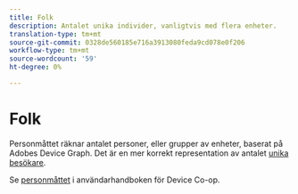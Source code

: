 ```yaml
---
title: Folk
description: Antalet unika individer, vanligtvis med flera enheter.
translation-type: tm+mt
source-git-commit: 0328de560185e716a3913080feda9cd078e0f206
workflow-type: tm+mt
source-wordcount: '59'
ht-degree: 0%

---
```



# Folk

Personmåttet räknar antalet personer, eller grupper av enheter, baserat på Adobes Device Graph. Det är en mer korrekt representation av antalet [unika besökare](unique-visitors.md).

Se [personmåttet](https://docs.adobe.com/content/help/en/device-co-op/using/data/people.html) i användarhandboken för Device Co-op.
